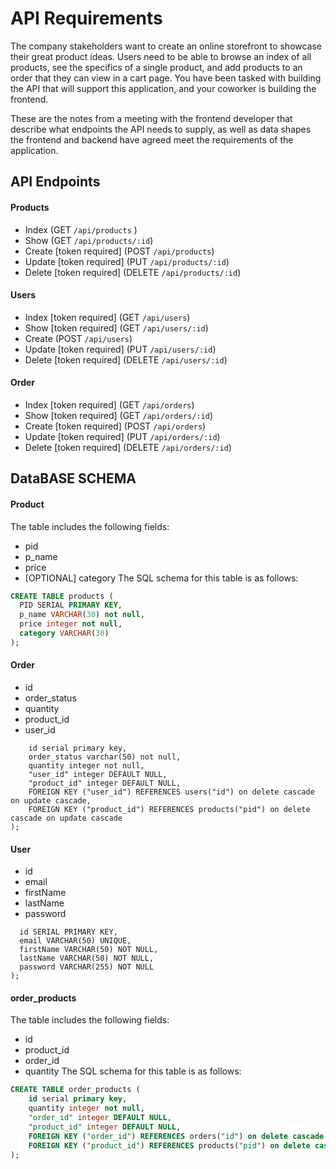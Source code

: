 # API Requirements

The company stakeholders want to create an online storefront to showcase their great product ideas. Users need to be able to browse an index of all products, see the specifics of a single product, and add products to an order that they can view in a cart page. You have been tasked with building the API that will support this application, and your coworker is building the frontend.

These are the notes from a meeting with the frontend developer that describe what endpoints the API needs to supply, as well as data shapes the frontend and backend have agreed meet the requirements of the application.

## API Endpoints

#### Products

- Index (GET `/api/products` )
- Show (GET `/api/products/:id`)
- Create [token required] (POST `/api/products`)
- Update [token required] (PUT `/api/products/:id`)
- Delete [token required] (DELETE `/api/products/:id`)

#### Users

- Index [token required] (GET `/api/users`)
- Show [token required] (GET `/api/users/:id`)
- Create (POST `/api/users`)
- Update [token required] (PUT `/api/users/:id`)
- Delete [token required] (DELETE `/api/users/:id`)

#### Order

- Index [token required] (GET `/api/orders`)
- Show [token required] (GET `/api/orders/:id`)
- Create [token required] (POST `/api/orders`)
- Update [token required] (PUT `/api/orders/:id`)
- Delete [token required] (DELETE `/api/orders/:id`)

## DataBASE SCHEMA

#### Product

The table includes the following fields:

- pid
- p_name
- price
- [OPTIONAL] category
  The SQL schema for this table is as follows:

```sql
CREATE TABLE products (
  PID SERIAL PRIMARY KEY,
  p_name VARCHAR(30) not null,
  price integer not null,
  category VARCHAR(30)
);
```

#### Order

- id
- order_status
- quantity
- product_id
- user_id

```sqlCREATE TABLE orders (
    id serial primary key,
    order_status varchar(50) not null,
    quantity integer not null,
    "user_id" integer DEFAULT NULL,
    "product_id" integer DEFAULT NULL,
    FOREIGN KEY ("user_id") REFERENCES users("id") on delete cascade on update cascade,
    FOREIGN KEY ("product_id") REFERENCES products("pid") on delete cascade on update cascade
);
```

#### User

- id
- email
- firstName
- lastName
- password

```sqlCREATE TABLE users (
  id SERIAL PRIMARY KEY,
  email VARCHAR(50) UNIQUE,
  firstName VARCHAR(50) NOT NULL,
  lastName VARCHAR(50) NOT NULL,
  password VARCHAR(255) NOT NULL
);
```

#### order_products

The table includes the following fields:

- id
- product_id
- order_id
- quantity
  The SQL schema for this table is as follows:

```sql
CREATE TABLE order_products (
    id serial primary key,
    quantity integer not null,
    "order_id" integer DEFAULT NULL,
    "product_id" integer DEFAULT NULL,
    FOREIGN KEY ("order_id") REFERENCES orders("id") on delete cascade on update cascade,
    FOREIGN KEY ("product_id") REFERENCES products("pid") on delete cascade on update cascade
);

```
